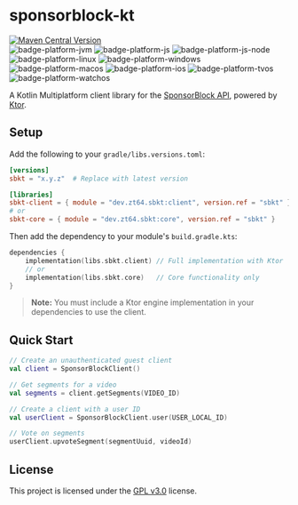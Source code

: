 # sponsorblock-kt

[![Maven Central Version](https://img.shields.io/maven-central/v/dev.zt64/sbkt/client)](https://central.sonatype.com/artifact/dev.zt64/sbkt/client)
<br>
![badge-platform-jvm]
![badge-platform-js]
![badge-platform-js-node]
![badge-platform-linux]
![badge-platform-windows]
![badge-platform-macos]
![badge-platform-ios]
![badge-platform-tvos]
![badge-platform-watchos]

A Kotlin Multiplatform client library for
the [SponsorBlock API](https://wiki.sponsor.ajay.app/w/API_Docs), powered
by [Ktor](https://github.com/ktorio/ktor).

## Setup

Add the following to your `gradle/libs.versions.toml`:

```toml
[versions]
sbkt = "x.y.z"  # Replace with latest version

[libraries]
sbkt-client = { module = "dev.zt64.sbkt:client", version.ref = "sbkt" }
# or
sbkt-core = { module = "dev.zt64.sbkt:core", version.ref = "sbkt" }
```

Then add the dependency to your module's `build.gradle.kts`:

```kotlin
dependencies {
    implementation(libs.sbkt.client) // Full implementation with Ktor
    // or
    implementation(libs.sbkt.core)   // Core functionality only
}
```

> **Note:** You must include a Ktor engine implementation in your dependencies to use the client.

## Quick Start

```kotlin
// Create an unauthenticated guest client
val client = SponsorBlockClient()

// Get segments for a video
val segments = client.getSegments(VIDEO_ID)

// Create a client with a user ID
val userClient = SponsorBlockClient.user(USER_LOCAL_ID)

// Vote on segments
userClient.upvoteSegment(segmentUuid, videoId)
```

## License

This project is licensed under the [GPL v3.0](LICENSE) license.

[badge-platform-jvm]: http://img.shields.io/badge/-jvm-DB413D.svg?style=flat

[badge-platform-js]: http://img.shields.io/badge/-js-F8DB5D.svg?style=flat

[badge-platform-js-node]: https://img.shields.io/badge/-nodejs-68a063.svg?style=flat

[badge-platform-linux]: http://img.shields.io/badge/-linux-2D3F6C.svg?style=flat

[badge-platform-windows]: http://img.shields.io/badge/-windows-4D76CD.svg?style=flat

[badge-platform-macos]: http://img.shields.io/badge/-macos-111111.svg?style=flat

[badge-platform-ios]: http://img.shields.io/badge/-ios-CDCDCD.svg?style=flat

[badge-platform-tvos]: http://img.shields.io/badge/-tvos-808080.svg?style=flat

[badge-platform-watchos]: http://img.shields.io/badge/-watchos-C0C0C0.svg?style=flat

[badge-platform-wasm]: https://img.shields.io/badge/-wasm-624FE8.svg?style=flat
